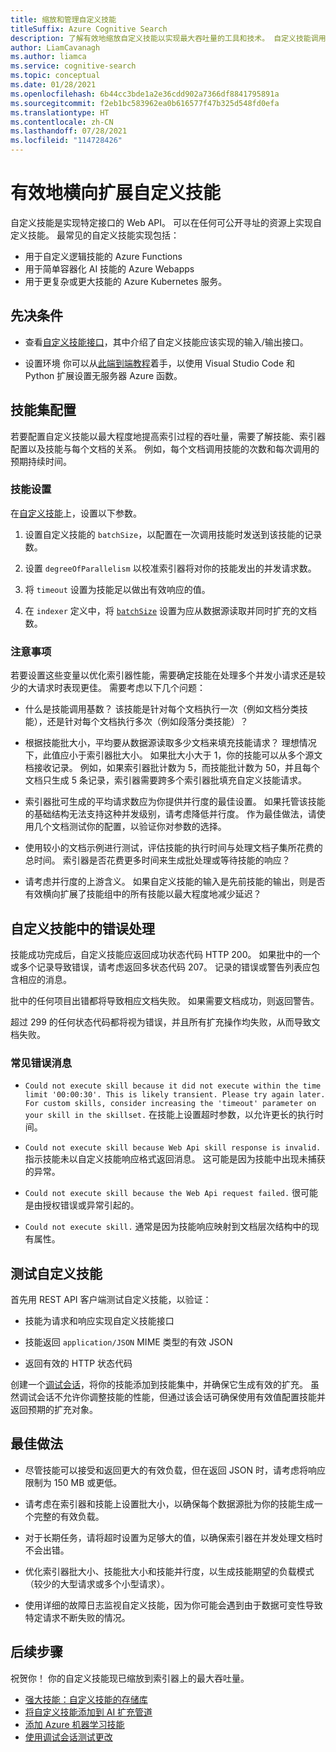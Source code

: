 ```yaml
---
title: 缩放和管理自定义技能
titleSuffix: Azure Cognitive Search
description: 了解有效地缩放自定义技能以实现最大吞吐量的工具和技术。 自定义技能调用自定义 AI 模型或逻辑，可将这些模型或逻辑添加到 Azure 认知搜索中的 AI 扩充索引管道。
author: LiamCavanagh
ms.author: liamca
ms.service: cognitive-search
ms.topic: conceptual
ms.date: 01/28/2021
ms.openlocfilehash: 6b44cc3bde1a2e36cdd902a7366df8841795891a
ms.sourcegitcommit: f2eb1bc583962ea0b616577f47b325d548fd0efa
ms.translationtype: HT
ms.contentlocale: zh-CN
ms.lasthandoff: 07/28/2021
ms.locfileid: "114728426"
---
```

# <a name="efficiently-scale-out-a-custom-skill"></a>有效地横向扩展自定义技能

自定义技能是实现特定接口的 Web API。 可以在任何可公开寻址的资源上实现自定义技能。 最常见的自定义技能实现包括：
* 用于自定义逻辑技能的 Azure Functions
* 用于简单容器化 AI 技能的 Azure Webapps
* 用于更复杂或更大技能的 Azure Kubernetes 服务。

## <a name="prerequisites"></a>先决条件

+ 查看[自定义技能接口](cognitive-search-custom-skill-interface.md)，其中介绍了自定义技能应该实现的输入/输出接口。

+ 设置环境 你可以从[此端到端教程](../azure-functions/create-first-function-vs-code-python.md)着手，以使用 Visual Studio Code 和 Python 扩展设置无服务器 Azure 函数。

## <a name="skillset-configuration"></a>技能集配置

若要配置自定义技能以最大程度地提高索引过程的吞吐量，需要了解技能、索引器配置以及技能与每个文档的关系。 例如，每个文档调用技能的次数和每次调用的预期持续时间。

### <a name="skill-settings"></a>技能设置

在[自定义技能](cognitive-search-custom-skill-web-api.md)上，设置以下参数。

1. 设置自定义技能的 `batchSize`，以配置在一次调用技能时发送到该技能的记录数。

2. 设置 `degreeOfParallelism` 以校准索引器将对你的技能发出的并发请求数。

3. 将 `timeout` 设置为技能足以做出有效响应的值。

4. 在 `indexer` 定义中，将 [`batchSize`](/rest/api/searchservice/create-indexer#indexer-parameters) 设置为应从数据源读取并同时扩充的文档数。

### <a name="considerations"></a>注意事项

若要设置这些变量以优化索引器性能，需要确定技能在处理多个并发小请求还是较少的大请求时表现更佳。 需要考虑以下几个问题：

* 什么是技能调用基数？ 该技能是针对每个文档执行一次（例如文档分类技能），还是针对每个文档执行多次（例如段落分类技能）？

* 根据技能批大小，平均要从数据源读取多少文档来填充技能请求？ 理想情况下，此值应小于索引器批大小。 如果批大小大于 1，你的技能可以从多个源文档接收记录。 例如，如果索引器批计数为 5，而技能批计数为 50，并且每个文档只生成 5 条记录，索引器需要跨多个索引器批填充自定义技能请求。

* 索引器批可生成的平均请求数应为你提供并行度的最佳设置。 如果托管该技能的基础结构无法支持这种并发级别，请考虑降低并行度。 作为最佳做法，请使用几个文档测试你的配置，以验证你对参数的选择。

* 使用较小的文档示例进行测试，评估技能的执行时间与处理文档子集所花费的总时间。 索引器是否花费更多时间来生成批处理或等待技能的响应？ 

* 请考虑并行度的上游含义。 如果自定义技能的输入是先前技能的输出，则是否有效横向扩展了技能组中的所有技能以最大程度地减少延迟？

## <a name="error-handling-in-the-custom-skill"></a>自定义技能中的错误处理

技能成功完成后，自定义技能应返回成功状态代码 HTTP 200。 如果批中的一个或多个记录导致错误，请考虑返回多状态代码 207。 记录的错误或警告列表应包含相应的消息。

批中的任何项目出错都将导致相应文档失败。 如果需要文档成功，则返回警告。

超过 299 的任何状态代码都将视为错误，并且所有扩充操作均失败，从而导致文档失败。 

### <a name="common-error-messages"></a>常见错误消息

* `Could not execute skill because it did not execute within the time limit '00:00:30'. This is likely transient. Please try again later. For custom skills, consider increasing the 'timeout' parameter on your skill in the skillset.` 在技能上设置超时参数，以允许更长的执行时间。

* `Could not execute skill because Web Api skill response is invalid.` 指示技能未以自定义技能响应格式返回消息。 这可能是因为技能中出现未捕获的异常。

* `Could not execute skill because the Web Api request failed.` 很可能是由授权错误或异常引起的。

* `Could not execute skill.` 通常是因为技能响应映射到文档层次结构中的现有属性。

## <a name="testing-custom-skills"></a>测试自定义技能

首先用 REST API 客户端测试自定义技能，以验证：

* 技能为请求和响应实现自定义技能接口

* 技能返回 `application/JSON` MIME 类型的有效 JSON

* 返回有效的 HTTP 状态代码

创建一个[调试会话](cognitive-search-debug-session.md)，将你的技能添加到技能集中，并确保它生成有效的扩充。 虽然调试会话不允许你调整技能的性能，但通过该会话可确保使用有效值配置技能并返回预期的扩充对象。

## <a name="best-practices"></a>最佳做法

* 尽管技能可以接受和返回更大的有效负载，但在返回 JSON 时，请考虑将响应限制为 150 MB 或更低。

* 请考虑在索引器和技能上设置批大小，以确保每个数据源批为你的技能生成一个完整的有效负载。

* 对于长期任务，请将超时设置为足够大的值，以确保索引器在并发处理文档时不会出错。

* 优化索引器批大小、技能批大小和技能并行度，以生成技能期望的负载模式（较少的大型请求或多个小型请求）。

* 使用详细的故障日志监视自定义技能，因为你可能会遇到由于数据可变性导致特定请求不断失败的情况。


## <a name="next-steps"></a>后续步骤
祝贺你！ 你的自定义技能现已缩放到索引器上的最大吞吐量。 

+ [强大技能：自定义技能的存储库](https://github.com/Azure-Samples/azure-search-power-skills)
+ [将自定义技能添加到 AI 扩充管道](cognitive-search-custom-skill-interface.md)
+ [添加 Azure 机器学习技能](./cognitive-search-aml-skill.md)
+ [使用调试会话测试更改](./cognitive-search-debug-session.md)